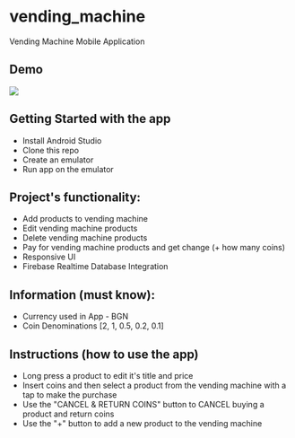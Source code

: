 # vending_machine

Vending Machine Mobile Application

## Demo
![](https://giphy.com/gifs/coding-flutter-mobile-application-H0HYtgOVOJIA5g0vZc.gif)

## Getting Started with the app

- Install Android Studio
- Clone this repo
- Create an emulator
- Run app on the emulator

## Project's functionality:

- Add products to vending machine
- Edit vending machine products
- Delete vending machine products
- Pay for vending machine products and get change (+ how many coins)
- Responsive UI
- Firebase Realtime Database Integration

## Information (must know):

- Currency used in App - BGN
- Coin Denominations [2, 1, 0.5, 0.2, 0.1]

## Instructions (how to use the app)
- Long press a product to edit it's title and price
- Insert coins and then select a product from the vending machine with a tap to make the purchase
- Use the "CANCEL & RETURN COINS" button to CANCEL buying a product and return coins
- Use the "+" button to add a new product to the vending machine

